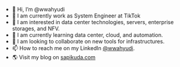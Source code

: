 - 👋 Hi, I’m @wwahyudi
- 👜 I am currently work as System Engineer at TikTok
- 👀 I am interested in data center technologies, servers, enterprise storages, and NFV.
- 🌱 I am currently learning data center, cloud, and automation.
- 💞️ I am looking to collaborate on new tools for infrastructures.
- 📫 How to reach me on my LinkedIn [@wwahyudi](https://www.linkedin.com/in/wwahyudi/).
- 🌎 Visit my blog on [sapikuda.com](https://sapikuda.com/)

<!---
wwahyudi/wwahyudi is a ✨ special ✨ repository because its `README.md` (this file) appears on your GitHub profile.
You can click the Preview link to take a look at your changes.
--->

